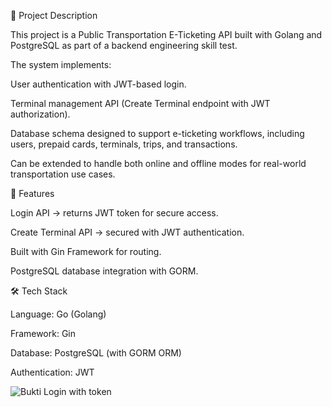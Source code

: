 📌 Project Description

This project is a Public Transportation E-Ticketing API built with Golang and PostgreSQL as part of a backend engineering skill test.

The system implements:

User authentication with JWT-based login.

Terminal management API (Create Terminal endpoint with JWT authorization).

Database schema designed to support e-ticketing workflows, including users, prepaid cards, terminals, trips, and transactions.

Can be extended to handle both online and offline modes for real-world transportation use cases.

🚀 Features

Login API → returns JWT token for secure access.

Create Terminal API → secured with JWT authentication.

Built with Gin Framework for routing.

PostgreSQL database integration with GORM.

🛠️ Tech Stack

Language: Go (Golang)

Framework: Gin

Database: PostgreSQL (with GORM ORM)

Authentication: JWT


![Bukti Login with token](https://github.com/user-attachments/assets/e30da79d-611b-4d59-b5d8-9156e74c614c)




